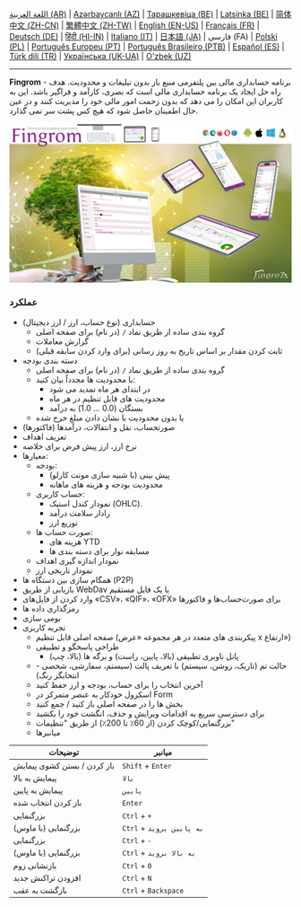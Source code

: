 [اللغة العربية (AR)](./about_ar.md) |
[Azərbaycanlı (AZ)](./about_az.md) |
[Тарашкевіца (BE)](./about_be.md) |
[Latsinka (BE)](./about_be_EU.md) |
[简体中文 (ZH-CN)](./about_zh.md) |
[繁體中文 (ZH-TW)](./about_zh_TW.md) |
[English (EN-US)](./about_en.md) |
[Français (FR)](./about_fr.md) |
[Deutsch (DE)](./about_de.md) |
[हिंदी (HI-IN)](./about_hi.md) |
[Italiano (IT)](./about_it.md) |
[日本語 (JA)](./about_ja.md) |
فارسی (FA) |
[Polski (PL)](./about_pl.md) |
[Português Europeu (PT)](./about_pt.md) |
[Português Brasileiro (PTB)](./about_pt_BR.md) |
[Español (ES)](./about_es.md) |
[Türk dili (TR)](./about_tr.md) |
[Українська (UK-UA)](./about_uk.md) |
[O'zbek (UZ)](./about_uz.md)

---

**Fingrom** - برنامه حسابداری مالی بین پلتفرمی منبع باز بدون تبلیغات و محدودیت.
هدف راه حل ایجاد یک برنامه حسابداری مالی است که بصری، کارآمد و فراگیر باشد.
این به کاربران این امکان 
را می دهد که بدون زحمت امور مالی خود را مدیریت کنند و در عین حال اطمینان حاصل شود که هیچ کس پشت سر نمی گذارد.

[![ویدیو را تماشا کنید](../images/presentation_en.png)](https://youtu.be/sNTbpILLsOw)

### عملکرد
- حسابداری (نوع حساب، ارز / ارز دیجیتال)
  - گروه بندی ساده از طریق نماد `/` (در نام) برای صفحه اصلی
  - گزارش معاملات
  - ثابت کردن مقدار بر اساس تاریخ به روز رسانی (برای وارد کردن سابقه قبلی)
- دسته بندی بودجه
  - گروه بندی ساده از طریق نماد `/` (در نام) برای صفحه اصلی
  - با محدودیت ها مجدداً بیان کنید:
    - در ابتدای هر ماه تمدید می شود
    - محدودیت های قابل تنظیم در هر ماه
    - بستگان (0.0 ... 1.0) به درآمد
  - یا بدون محدودیت با نشان دادن مبلغ خرج شده
- صورتحساب، نقل و انتقالات، درآمدها (فاکتورها)
- تعریف اهداف
- نرخ ارز، ارز پیش فرض برای خلاصه
- معیارها:
  - بودجه:
    - پیش بینی (با شبیه سازی مونت کارلو)
    - محدودیت بودجه و هزینه های ماهانه
  - حساب کاربری:
    - نمودار کندل استیک (OHLC).
    - رادار سلامت درآمد
    - توزیع ارز
  - صورت حساب ها:
    - هزینه های YTD
    - مسابقه نوار برای دسته بندی ها
  - نمودار اندازه گیری اهداف
  - نمودار تاریخی ارز
- همگام سازی بین دستگاه ها (P2P)
- بازیابی از طریق WebDav یا یک فایل مستقیم
- وارد کردن از فایل‌های «CSV»، «QIF»، «OFX» برای صورت‌حساب‌ها و فاکتورها
- رمزگذاری داده ها
- بومی سازی
- تجربه کاربری
  - صفحه اصلی قابل تنظیم (پیکربندی های متعدد در هر مجموعه «عرض x ارتفاع»)
  - طراحی پاسخگو و تطبیقی
    - پانل ناوبری تطبیقی ​​(بالا، پایین، راست) و برگه ها (بالا، چپ)
  - حالت تم (تاریک، روشن، سیستم) با تعریف پالت (سیستم، سفارشی، شخصی - انتخابگر رنگ)
  - آخرین انتخاب را برای حساب، بودجه و ارز حفظ کنید
  - اسکرول خودکار به عنصر متمرکز در Form
  - بخش ها را در صفحه اصلی باز کنید / جمع کنید
  - برای دسترسی سریع به اقدامات ویرایش و حذف، انگشت خود را بکشید
  - بزرگنمایی/کوچک کردن (از 60٪ تا 200٪) از طریق "تنظیمات"
  - میانبرها

| توضیحات |                              میانبر                       |
| ----------------------------------- | ------------------------------ |
| باز کردن / بستن کشوی پیمایش       | `Shift` + `Enter`              |
| پیمایش به بالا                      | `بالا`                          |
| پیمایش به پایین                    | `پایین`                       |
| باز کردن انتخاب شده                | `Enter`                        |
| بزرگنمایی                          | `Ctrl` + `+`                   |
| بزرگنمایی (با ماوس)                | `Ctrl` + `به پایین بروید`    |
| بزرگنمایی                          | `Ctrl` + `-`                   |
| بزرگنمایی (با ماوس)                | `Ctrl` + `به بالا بروید`       |
| بازنشانی زوم                       | `Ctrl` + `0`                   |
| افزودن تراکنش جدید                 | `Ctrl` + `N`                   |
| بازگشت به عقب                      | `Ctrl` + `Backspace`           |
<!--
| ویرایش مورد انتخابی                | `Ctrl` + `E`                  |
| حذف مورد انتخاب شده                | `Ctrl` + `D`                  |
-->
